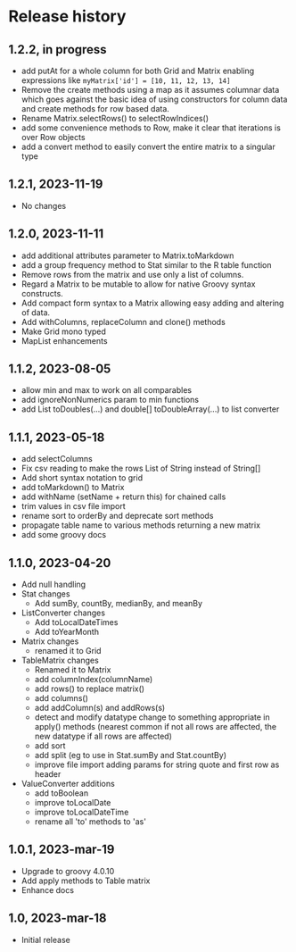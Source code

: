# Release history

## 1.2.2, in progress
- add putAt for a whole column for both Grid and Matrix enabling expressions like `myMatrix['id'] = [10, 11, 12, 13, 14]`
- Remove the create methods using a map as it assumes columnar data which goes against the basic idea of
using constructors for column data and create methods for row based data.
- Rename Matrix.selectRows() to selectRowIndices()
- add some convenience methods to Row, make it clear that iterations is over Row objects
- add a convert method to easily convert the entire matrix to a singular type

## 1.2.1, 2023-11-19
- No changes

## 1.2.0, 2023-11-11
- add additional attributes parameter to Matrix.toMarkdown
- add a group frequency method to Stat similar to the R table function
- Remove rows from the matrix and use only a list of columns. 
- Regard a Matrix to be mutable to allow for native Groovy syntax constructs. 
- Add compact form syntax to a Matrix allowing easy adding and altering of data. 
- Add withColumns, replaceColumn and clone() methods
- Make Grid mono typed
- MapList enhancements

## 1.1.2, 2023-08-05
- allow min and max to work on all comparables
- add ignoreNonNumerics param to min functions
- add List<Double> toDoubles(...) and double[] toDoubleArray(...) to list converter

## 1.1.1, 2023-05-18
- add selectColumns
- Fix csv reading to make the rows List of String instead of String[]
- Add short syntax notation to grid
- add toMarkdown() to Matrix 
- add withName (setName + return this) for chained calls
- trim values in csv file import
- rename sort to orderBy and deprecate sort methods
- propagate table name to various methods returning a new matrix
- add some groovy docs

## 1.1.0, 2023-04-20
- Add null handling
- Stat changes
  - Add sumBy, countBy, medianBy, and meanBy
- ListConverter changes
  - Add toLocalDateTimes
  - Add toYearMonth
- Matrix changes
  - renamed it to Grid
- TableMatrix changes
  - Renamed it to Matrix
  - add columnIndex(columnName)
  - add rows() to replace matrix()
  - add columns()
  - add addColumn(s) and addRows(s)
  - detect and modify datatype change to something appropriate in apply() methods 
  (nearest common if not all rows are affected, the new datatype if all rows are affected) 
  - add sort
  - add split (eg to use in Stat.sumBy and Stat.countBy)
  - improve file import adding params for string quote and first row as header 
- ValueConverter additions
  - add toBoolean 
  - improve toLocalDate
  - improve toLocalDateTime
  - rename all 'to' methods to 'as'

  
## 1.0.1, 2023-mar-19
- Upgrade to groovy 4.0.10
- Add apply methods to Table matrix
- Enhance docs

## 1.0, 2023-mar-18
- Initial release